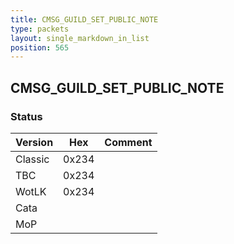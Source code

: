 ```yaml
---
title: CMSG_GUILD_SET_PUBLIC_NOTE
type: packets
layout: single_markdown_in_list
position: 565
---
```


## CMSG_GUILD_SET_PUBLIC_NOTE

### Status

Version    | Hex        | Comment
---------- | ---------- | ---------- 
Classic    | 0x234      |
TBC        | 0x234      |
WotLK      | 0x234      |
Cata       |            |
MoP        |            |